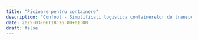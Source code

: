 ```yaml
---
title: "Picioare pentru containere"
description: "Confoot - Simplificați logistica containerelor de transport"
date: 2025-03-06T18:26:00+01:00
draft: false
---
```

